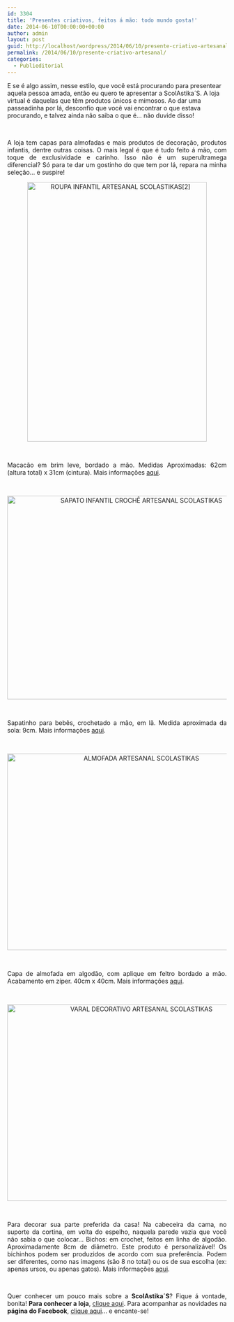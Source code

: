 ```yaml
---
id: 3304
title: 'Presentes criativos, feitos á mão: todo mundo gosta!'
date: 2014-06-10T00:00:00+00:00
author: admin
layout: post
guid: http://localhost/wordpress/2014/06/10/presente-criativo-artesanal/
permalink: /2014/06/10/presente-criativo-artesanal/
categories:
  - Publieditorial
---
```

E se é algo assim, nesse estilo, que você está procurando para presentear aquela pessoa amada, então eu quero te apresentar a ScolAstika´S. A loja virtual é daquelas que têm produtos únicos e mimosos. Ao dar uma passeadinha por lá, desconfio que você vai encontrar o que estava procurando, e talvez ainda não saiba o que é… não duvide disso!

&nbsp;

<p align="justify">
  A loja tem capas para almofadas e mais produtos de decoração, produtos infantis, dentre outras coisas. O mais legal é que é tudo feito á mão, com toque de exclusividade e carinho. Isso não é um superultramega diferencial? Só para te dar um gostinho do que tem por lá, repara na minha seleção… e suspire!
</p>

<!--more-->

<p align="center">
  <a href="http://www.trololodemulher.com.br/blog/wp-content/uploads/2014/06/ROUPA-INFANTIL-ARTESANAL-SCOLASTIKAS2.jpg"><img class="alignnone size-full wp-image-10083" src="http://www.trololodemulher.com.br/blog/wp-content/uploads/2014/06/ROUPA-INFANTIL-ARTESANAL-SCOLASTIKAS2.jpg" alt="ROUPA INFANTIL ARTESANAL SCOLASTIKAS[2]" width="412" height="594" /></a>
</p>

&nbsp;

<p align="justify">
  Macacão em brim leve, bordado a mão. Medidas Aproximadas: 62cm (altura total) x 31cm (cintura). Mais informações <a href="http://scolastikasloja.tanlup.com/product/801582/macacao-infantil-ursinho" target="_blank">aqui</a>.
</p>

&nbsp;

<p align="center">
  <a href="http://www.trololodemulher.com.br/blog/wp-content/uploads/2014/06/SAPATO-INFANTIL-CROCHÊ-ARTESANAL-SCOLASTIKAS.jpg"><img class="alignnone size-full wp-image-10084" src="http://www.trololodemulher.com.br/blog/wp-content/uploads/2014/06/SAPATO-INFANTIL-CROCHÊ-ARTESANAL-SCOLASTIKAS.jpg" alt="SAPATO INFANTIL CROCHÊ ARTESANAL SCOLASTIKAS" width="600" height="466" /></a>
</p>

&nbsp;

<p align="justify">
  Sapatinho para bebês, crochetado a mão, em lã. Medida aproximada da sola: 9cm. Mais informações <a href="http://scolastikasloja.tanlup.com/product/850944/sa-patinho" target="_blank">aqui</a>.
</p>

&nbsp;

<p align="center">
  <a href="http://www.trololodemulher.com.br/blog/wp-content/uploads/2014/06/ALMOFADA-ARTESANAL-SCOLASTIKAS.jpg"><img class="alignnone size-full wp-image-10080" src="http://www.trololodemulher.com.br/blog/wp-content/uploads/2014/06/ALMOFADA-ARTESANAL-SCOLASTIKAS.jpg" alt="ALMOFADA ARTESANAL SCOLASTIKAS" width="600" height="450" /></a>
</p>

&nbsp;

<p align="justify">
  Capa de almofada em algodão, com aplique em feltro bordado a mão. Acabamento em zíper. 40cm x 40cm. Mais informações <a href="http://scolastikasloja.tanlup.com/product/692015/capa-de-almofada-coelho-so" target="_blank">aqui</a>.
</p>

&nbsp;

<p align="center">
  <a href="http://www.trololodemulher.com.br/blog/wp-content/uploads/2014/06/VARAL-DECORATIVO-ARTESANAL-SCOLASTIKAS.jpg"><img class="alignnone size-full wp-image-10085" src="http://www.trololodemulher.com.br/blog/wp-content/uploads/2014/06/VARAL-DECORATIVO-ARTESANAL-SCOLASTIKAS.jpg" alt="VARAL DECORATIVO ARTESANAL SCOLASTIKAS" width="600" height="450" /></a>
</p>

&nbsp;

<p align="justify">
  Para decorar sua parte preferida da casa! Na cabeceira da cama, no suporte da cortina, em volta do espelho, naquela parede vazia que você não sabia o que colocar&#8230; Bichos: em crochet, feitos em linha de algodão. Aproximadamente 8cm de diâmetro. Este produto é personalizável! Os bichinhos podem ser produzidos de acordo com sua preferência. Podem ser diferentes, como nas imagens (são 8 no total) ou os de sua escolha (ex: apenas ursos, ou apenas gatos). Mais informações <a href="http://scolastikasloja.tanlup.com/product/887476/varal-decorativo-luminoso-bichos" target="_blank">aqui</a>.
</p>

&nbsp;

<p align="justify">
  Quer conhecer um pouco mais sobre a <strong>ScolAstika´S</strong>? Fique á vontade, bonita! <strong>Para conhecer a loja</strong>, <a href="http://scolastikasloja.tanlup.com/" target="_blank">clique aqui</a>. Para acompanhar as novidades na <strong>página do Facebook</strong>, <a href="https://www.facebook.com/ScolAstikaSLoja" target="_blank">clique aqui</a>… e encante-se!
</p>